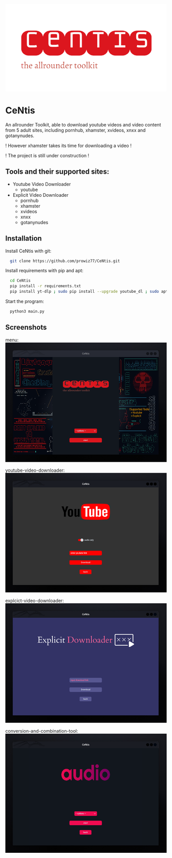 
  ![Logo](https://github.com/prowiz77/CeNtis/blob/main/images/5.png)

# CeNtis
An allrounder Toolkit, able to download youtube videos and video content from 5 adult sites, including pornhub, xhamster, xvideos, xnxx and gotanynudes.

! However xhamster takes its time for downloading a video !

!        The project is still under construction          !

## Tools and their supported sites:
 + Youtube Video Downloader
   - youtube
 + Explicit Video Downloader
   - pornhub
   - xhamster
   - xvideos
   - xnxx
   - gotanynudes

## Installation

Install CeNtis with git:

```bash
  git clone https://github.com/prowiz77/CeNtis.git
```
Install requirements with pip and apt:
```bash
  cd CeNtis
  pip install -r requirements.txt
  pip install yt-dlp ; sudo pip install --upgrade youtube_dl ; sudo apt install ffmpeg ; pip3 install customtkinter ; pip install customtkinter ; sudo apt install python3-tk ; pip install Pillow ; pip install pydub ; pip install colorama ; pip install beautifulsoup4 ; pip install requests ; pip install appdirs
```
Start the program:
```bash
  python3 main.py
```

## Screenshots
menu:
![App Screenshot](https://github.com/prowiz77/CeNtis/blob/main/images/Screenshot11.png)

youtube-video-downloader:
![App Screenshot](https://github.com/prowiz77/CeNtis/blob/main/images/Screenshot22.png)

explcict-video-downloader:
![App Screenshot](https://github.com/prowiz77/CeNtis/blob/main/images/Screenshot33.png)

conversion-and-combination-tool:
![App Screenshot](https://github.com/prowiz77/CeNtis/blob/main/images/Screenshot44.png)

